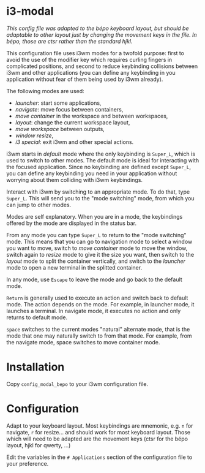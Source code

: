 # i3-modal

*This config file was adapted to the bépo keyboard layout, but should be adaptable to other layout just by changing the movement keys in the file. In bépo, those are ctsr rather than the standard hjkl.*

This configuration file uses i3wm modes for a twofold purpose: first to avoid the use of the modifier key which requires curling fingers in complicated positions, and second to reduce keybinding collisions between i3wm and other applications (you can define any keybinding in you application without fear of them being used by i3wm already).

The following modes are used: 
- *launcher*: start some applications,
- *navigate*: move focus between containers,
- *move container* in the workspace and between workspaces,
- *layout*: change the current workspace layout,
- *move workspace* between outputs,
- *window resize*,
- *i3 special*: exit i3wm and other special actions.

i3wm starts in *default* mode where the only keybinding is `Super_L`, which is used to switch to other modes. The default mode is ideal for interacting with the focused application. Since no keybinding are defined except `Super_L`, you can define any keybinding you need in your application without worrying about them colliding with i3wm keybindings.

Interact with i3wm by switching to an appropriate mode. To do that, type `Super_L`. This will send you to the "mode switching" mode, from which you can jump to other modes.

Modes are self explanatory. When you are in a mode, the keybindings offered by the mode are displayed in the status bar.

From any mode you can type `Super_L` to return to the "mode switching" mode. This means that you can go to navigation mode to select a window you want to move, switch to *move container* mode to move the window, switch again to *resize* mode to give it the size you want, then switch to the *layout* mode to split the container vertically, and switch to the *launcher* mode to open a new terminal in the splitted container.

In any mode, use `Escape` to leave the mode and go back to the default mode.

`Return` is generally used to execute an action and switch back to default mode. The action depends on the mode. For example, in launcher mode, it launches a terminal. In navigate mode, it executes no action and only returns to default mode.

`space` switches to the current modes "natural" alternate mode, that is the mode that one may naturally switch to from that mode. For example, from the navigate mode, space switches to move container mode.

# Installation

Copy `config_modal_bepo` to your i3wm configuration file.

# Configuration

Adapt to your keyboard layout. Most keybindings are mnemonic, e.g. `n` for navigate, `r` for resize... and should work for most keyboard layout. Those which will need to be adapted are the movement keys (ctsr for the bépo layout, hjkl for qwerty, ...)

Edit the variables in the `# Applications` section of the configuration file to your preference.

